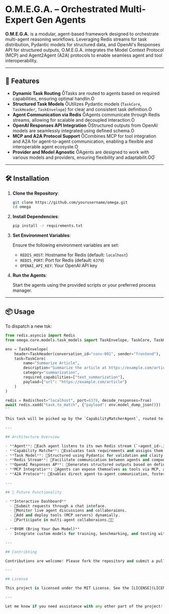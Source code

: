 # O.M.E.G.A. – Orchestrated Multi-Expert Gen Agents

**O.M.E.G.A.** is a modular, agent-based framework designed to orchestrate multi-agent reasoning workflows. Leveraging Redis streams for task distribution, Pydantic models for structured data, and OpenAI's Responses API for structured outputs, O.M.E.G.A. integrates the Model Context Protocol (MCP) and Agent2Agent (A2A) protocols to enable seamless agent and tool interoperability.

---

## 🚀 Features

- **Dynamic Task Routing** Tasks are routed to agents based on required capabilities, ensuring optimal handlin.
- **Structured Task Models** Utilizes Pydantic models (`TaskCore`, `TaskHeader`, `TaskEnvelope`) for clear and consistent task definition.
- **Agent Communication via Redis** Agents communicate through Redis streams, allowing for scalable and decoupled interaction.
- **OpenAI Responses API Integration** Structured outputs from OpenAI models are seamlessly integrated using defined schema.
- **MCP and A2A Protocol Support** Combines MCP for tool integration and A2A for agent-to-agent communication, enabling a flexible and interoperable agent ecosyste.
- **Provider and Model Agnostic** Agents are designed to work with various models and providers, ensuring flexibility and adaptabilit.

---

## 🛠️ Installation

1. **Clone the Repository**:

    ```bash
    git clone https://github.com/yourusername/omega.git
    cd omega
    ```

2. **Install Dependencies**:

    ```bash
    pip install -r requirements.txt
    ```

3. **Set Environment Variables**:

    Ensure the following environment variables are set:

    - `REDIS_HOST`: Hostname for Redis (default: `localhost`)
    - `REDIS_PORT`: Port for Redis (default: `6379`)
    - `OPENAI_API_KEY`: Your OpenAI API key

4. **Run the Agents**:

    Start the agents using the provided scripts or your preferred process manager.

---

## 📦 Usage

To dispatch a new tsk:

```python
from redis.asyncio import Redis
from omega.core.models.task_models import TaskEnvelope, TaskCore, TaskHeader

env = TaskEnvelope(
    header=TaskHeader(conversation_id="conv-001", sender="frontend"),
    task=TaskCore(
        name="Summarize Article",
        description="Summarize the article at https://example.com/article",
        category="summarization",
        required_capabilities=["text_summarization"],
        payload={"url": "https://example.com/article"}
    )
)

redis = Redis(host="localhost", port=6379, decode_responses=True)
await redis.xadd("task.to_match", {"payload": env.model_dump_json()})
``

This task will be picked up by the `CapabilityMatcherAgent`, routed to the appropriate agent based on capabilities, and processed accordingly.

---

## Architecture Overview

- **Agent**: Each agent listens to its own Redis stream (`<agent_id>.inbox`) and processes tasks assigned t it.
- **Capability Matche**: Evaluates task requirements and assigns them to agents with matching capabiliies.
- **Task Model**: Structured using Pydantic for validation and claity.
- **Redis Stream**: Facilitate communication between agents and componnts.
- **OpenAI Responses AP**: Generates structured outputs based on defined schmas.
- **MCP Integratio**: Agents can expose themselves as tools via MCP, allowing other agents to utilize their capabilities seamlesly.
- **A2A Protoco**: Enables direct agent-to-agent communication, fostering collaboration and coordination among agnts.

---

## 🔮 Future Functionality

- **Interactive Dashboard**
  - Submit requests through a chat inteface.
  - Monitor live agent discussions and collaboraions.
  - Add and deploy tools (MCP servers) dynamially.
  - Participate in multi-agent collaboraions.

- **BYOM (Bring Your Own Model)**
  - Integrate custom models for training, benchmarking, and testing within the O.M.E.G.A. ecosstem.

---

## Contribting

Contributions are welcome! Please fork the repository and submit a pull request. For major changes, open an issue first to discuss yourideas.

---

## License

This project is licensed under the MIT License. See the [LICENSE](LICENSE) file for details.

---

Let me know if you need assistance with any other part of the project! 